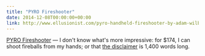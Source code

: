 ```yaml
---
title: "PYRO Fireshooter"
date: 2014-12-08T00:00:00+00:00
link: http://www.ellusionist.com/pyro-handheld-fireshooter-by-adam-wilber.html
---
```

[PYRO Fireshooter](http://www.ellusionist.com/pyro-handheld-fireshooter-by-adam-wilber.html) &mdash; 
 I don't know what's more impressive: for $174, I can shoot fireballs from my hands; or that [the disclaimer](http://www.ellusionist.com/pyro-disclaimer) is 1,400 words long.
